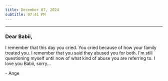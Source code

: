 ```yaml
---
title: December 07, 2024
subtitle: 07:41 PM
---
```

---

### Dear Babii,

I remember that this day you cried. You cried because of how your family treated you. I remember that you said they abused you for both. I'm still questioning myself until now of what kind of abuse you are referring to. I love you Babii, sorry...

\- Ange
